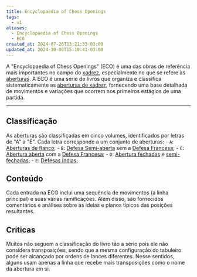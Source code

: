 ```yaml
---
title: Encyclopaedia of Chess Openings
tags:
  - v1
aliases:
  - Encyclopaedia of Chess Openings
  - ECO
created_at: 2024-07-26T13:21:33-03:00
updated_at: 2024-10-08T15:10:41-03:00
---
```


A "Encyclopaedia of Chess Openings" (ECO) é uma das obras de referência mais importantes no campo do [xadrez](../06/Xadrez.md), especialmente no que se refere às [aberturas](../../../../../atomos/2024/07/26/Xadrez_Aberturas.md). A ECO é uma série de livros que organiza e classifica sistematicamente as [aberturas de xadrez](../../../../../atomos/2024/07/26/Xadrez_Aberturas.md), fornecendo uma base detalhada de movimentos e variações que ocorrem nos primeiros estágios de uma partida. 

---

## Classificação
As aberturas são classificadas em cinco volumes, identificados por letras de "A" a "E". Cada letra corresponde a um conjunto de aberturas:
	- `A`: [Aberturas de flanco](../../../../../atomos/2024/07/26/Xadrez_Aberturas_de_flanco.md);
	- `B`: [Defesa Semi-aberta](../../../../../atomos/2024/07/07/Xadrez_Defesas_Semiabertas.md) sem a [Defesa Francesa](../../../../../atomos/2024/07/07/Xadrez_Defesa_Francesa.md);
	- `C`: [Abertura aberta](../../../../../atomos/2024/07/07/Xadrez_Aberturas_abertas.md) com a [Defesa Francesa](../../../../../atomos/2024/07/07/Xadrez_Defesa_Francesa.md);
	- `D`: [Abertura fechadas](../../../../../atomos/2024/07/07/Aberturas_fechadas.md) e [semi-fechadas](../../../../../atomos/2024/07/07/Xadrez_Aberturas_semi_fechadas.md);
	- `E`: [Defesas Índias](../../../../../atomos/2024/07/07/Xadrez_Defesas_indias.md);

## Conteúdo
Cada entrada na ECO inclui uma sequência de movimentos (a linha principal) e suas várias ramificações. Além disso, são fornecidos comentários e análises sobre as ideias e planos típicos das posições resultantes.

## Criticas
Muitos não seguem a classificação do livro tão a sério pois ele não considera transposições, sendo que a mesma configuração do tabuleiro pode ser alcançado por ordens de lances diferentes. Nesse sentidos, alguns usam apenas a linha que recebe mais transposições como o nome da abertura em si.